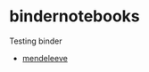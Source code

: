 # bindernotebooks
Testing binder
- [mendeleeve](https://mendeleev.readthedocs.io/en/latest/notebooks/02_tables.html)
